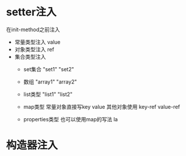 # setter注入

在init-method之前注入
- 常量类型注入 value
    <property name="name" value="employee"/>
- 对象类型注入 ref
    <property name="employee" ref="employee"/>
- 集合类型注入
    - set集合
        <property name="set">
            <set>
                <value>"set1"</value>
                <value>"set2"</value>
            </set>
        </property>
        
    - 数组
        <property name="array">
            <array>
                <value>"array1"</value>
                <value>"array2"</value>
            </array>
        </property>
    - list类型
        <property name="list">
            <list>
                <value>"list1"</value>
                <value>"list2"</value>
            </list>
        </property>
    - map类型 常量对象直接写key value  其他对象使用 key-ref value-ref
        <property name="map">
            <map>
                <entry key="key" value="value"/>
            </map>
        </property>
    - properties类型 也可以使用map的写法
        <property name="properties">
            <props>
                <prop key="prop">la</prop>
            </props>
        </property>
# 构造器注入
<constructor-arg name="" value=""/>
